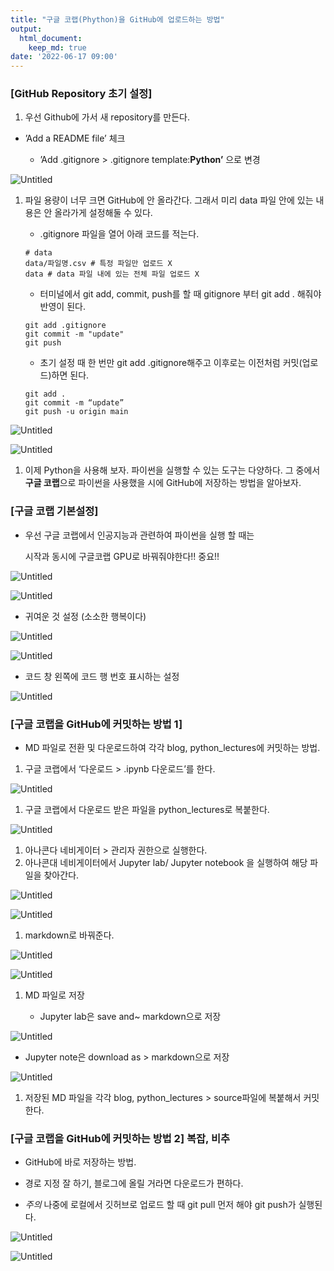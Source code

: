 ```yaml
---
title: "구글 코랩(Phython)을 GitHub에 업로드하는 방법"
output:
  html_document:
    keep_md: true
date: '2022-06-17 09:00'
---
```

### [GitHub Repository 초기 설정]

1. 우선  Github에 가서 새 repository를 만든다.
- ’Add a README file’ 체크
    
    - ’Add .gitignore > .gitignore template:**Python’** 으로 변경
    

![Untitled](/images/google_colab_github_commit/Untitled.png)

1. 파일 용량이 너무 크면 GitHub에 안 올라간다. 그래서 미리 data 파일 안에 있는 내용은 안 올라가게 설정해둘 수 있다.
    
    - .gitignore 파일을 열어 아래 코드를 적는다.
    
    ```
    # data
    data/파일명.csv # 특정 파일만 업로드 X
    data # data 파일 내에 있는 전체 파일 업로드 X
    ```
    
    - 터미널에서 git add, commit, push를 할 때 gitignore 부터 git add . 해줘야 반영이 된다.
    
    ```
    git add .gitignore
    git commit -m "update"
    git push
    ```
    
    - 초기 설정 때 한 번만 git add .gitignore해주고 이후로는 이전처럼 커밋(업로드)하면 된다.
    
    ```
    git add .
    git commit -m “update”
    git push -u origin main
    ```
    

![Untitled](/images/google_colab_github_commit/Untitled%201.png)

![Untitled](/images/google_colab_github_commit/Untitled%202.png)

1. 이제 Python을 사용해 보자. 파이썬을 실행할 수 있는 도구는 다양하다. 그 중에서 **구글 코랩**으로 파이썬을 사용했을 시에 GitHub에 저장하는 방법을 알아보자. 

### [구글 코랩 기본설정]

- 우선 구글 코랩에서 인공지능과 관련하여 파이썬을 실행 할 때는 

  시작과 동시에 구글코랩 GPU로 바꿔줘야한다!! 중요!!

![Untitled](/images/google_colab_github_commit/Untitled%203.png)

![Untitled](/images/google_colab_github_commit/Untitled%204.png)

- 귀여운 것 설정 (소소한 행복이다)

![Untitled](/images/google_colab_github_commit/Untitled%205.png)

![Untitled](/images/google_colab_github_commit/Untitled%206.png)

- 코드 창 왼쪽에 코드 행 번호 표시하는 설정

![Untitled](/images/google_colab_github_commit/Untitled%207.png)

### [구글 코랩을 GitHub에 커밋하는 방법 1]

- MD 파일로 전환 및 다운로드하여 각각 blog, python_lectures에 커밋하는 방법.

1. 구글 코랩에서 ‘다운로드 > .ipynb 다운로드’를 한다.

![Untitled](/images/google_colab_github_commit/Untitled%208.png)

1. 구글 코랩에서 다운로드 받은 파일을 python_lectures로  복붙한다.

![Untitled](/images/google_colab_github_commit/Untitled%209.png)

1. 아나콘다 네비게이터 > 관리자 권한으로 실행한다.
2. 아나콘대 네비게이터에서 Jupyter lab/ Jupyter notebook 을 실행하여 해당 파일을 찾아간다.

![Untitled](/images/google_colab_github_commit/Untitled%2010.png)

![Untitled](/images/google_colab_github_commit/Untitled%2011.png)

1. markdown로 바꿔준다.

![Untitled](/images/google_colab_github_commit/Untitled%2012.png)

![Untitled](/images/google_colab_github_commit/Untitled%2013.png)

1. MD 파일로 저장
    
    - Jupyter lab은 save and~ markdown으로 저장
    

![Untitled](/images/google_colab_github_commit/Untitled%2014.png)

- Jupyter note은 download as > markdown으로 저장

![Untitled](/images/google_colab_github_commit/Untitled%2015.png)

1. 저장된 MD 파일을 각각 blog, python_lectures > source파일에 복붙해서 커밋한다.

### [구글 코랩을 GitHub에 커밋하는 방법 2] 복잡, 비추

- GitHub에 바로 저장하는 방법.

- 경로 지정 잘 하기, 블로그에 올릴 거라면 다운로드가 편하다.

- *주의* 나중에 로컬에서 깃허브로 업로드 할 때 git pull 먼저 해야 git push가 실행된다. 

![Untitled](/images/google_colab_github_commit/Untitled%2016.png)

![Untitled](/images/google_colab_github_commit/Untitled%2017.png)